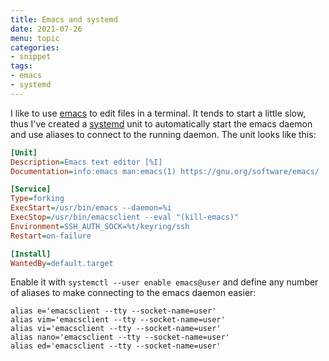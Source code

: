 ```yaml
---
title: Emacs and systemd
date: 2021-07-26
menu: topic
categories:
- snippet
tags:
- emacs
- systemd
---
```


I like to use [emacs](https://www.gnu.org/software/emacs/) to edit files in a terminal. It tends to start a little slow, thus I've created a [systemd](https://www.freedesktop.org/wiki/Software/systemd/) unit to automatically start the emacs daemon and use aliases to connect to the running daemon. The unit looks like this:

```ini
[Unit]
Description=Emacs text editor [%I]
Documentation=info:emacs man:emacs(1) https://gnu.org/software/emacs/

[Service]
Type=forking
ExecStart=/usr/bin/emacs --daemon=%i
ExecStop=/usr/bin/emacsclient --eval "(kill-emacs)"
Environment=SSH_AUTH_SOCK=%t/keyring/ssh
Restart=on-failure

[Install]
WantedBy=default.target
```

Enable it with `systemctl --user enable emacs@user` and define any number of aliases to make connecting to the emacs daemon easier:

```shell script
alias e='emacsclient --tty --socket-name=user'
alias vim='emacsclient --tty --socket-name=user'
alias vi='emacsclient --tty --socket-name=user'
alias nano='emacsclient --tty --socket-name=user'
alias ed='emacsclient --tty --socket-name=user'
```
